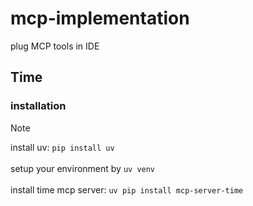 # mcp-implementation<br>
plug MCP tools in IDE<br>
## Time<br>
### installation<br>
> [!NOTE]
> install uv: `pip install uv`<br><br>
setup your environment by  `uv venv`<br><br>
>install time mcp server: `uv pip install mcp-server-time`<br>
